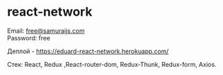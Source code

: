 # react-network 

Email: free@samuraijs.com</br>
Password: free</br>

Деплой - https://eduard-react-network.herokuapp.com/</br>

Стек: React, Redux ,React-router-dom, Redux-Thunk, Redux-form, Axios.

